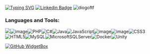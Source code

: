 [![Typing SVG](https://readme-typing-svg.demolab.com?font=Press+Start+2P&size=24&duration=3000&pause=500&color=71E37D&background=000000E4&center=true&vCenter=true&multiline=true&width=685&height=90&lines=Hi+%F0%9F%91%8B%2C+I'm+Diogo+Ferreira!;A+techie+from+Madeira)](https://git.io/typing-svg)
[![Linkedin Badge](https://img.shields.io/badge/-Diogo%20Ferreira-00875f?style=flat-square&logo=Linkedin&logoColor=white&link=https://www.linkedin.com/in/diogoftferreira/)](https://www.linkedin.com/in/diogoftferreira/) 
<img src="https://komarev.com/ghpvc/?username=diogoftf&label=Profile%20views&color=0e75b6&style=flat" alt="diogoftf" />

<h3 align="left">Languages and Tools:</h3>

<img src="https://img.shields.io/badge/Laravel-FF2D20?style=for-the-badge&logo=laravel&logoColor=white"/>![image](https://img.shields.io/badge/Svelte-4A4A55?style=for-the-badge&logo=svelte&logoColor=FF3E00)![PHP](https://img.shields.io/badge/php-%23777BB4.svg?style=for-the-badge&logo=php&logoColor=white)![C#](https://img.shields.io/badge/c%23-%23239120.svg?style=for-the-badge&logo=c-sharp&logoColor=white)![Java](https://img.shields.io/badge/java-%23ED8B00.svg?style=for-the-badge&logo=java&logoColor=white)![JavaScript](https://img.shields.io/badge/javascript-%23323330.svg?style=for-the-badge&logo=javascript&logoColor=%23F7DF1E)![image](https://img.shields.io/badge/TypeScript-007ACC?style=for-the-badge&logo=typescript&logoColor=white)![image](https://img.shields.io/badge/Bootstrap-563D7C?style=for-the-badge&logo=bootstrap&logoColor=white)![CSS3](https://img.shields.io/badge/css3-%231572B6.svg?style=for-the-badge&logo=css3&logoColor=white)![HTML5](https://img.shields.io/badge/html5-%23E34F26.svg?style=for-the-badge&logo=html5&logoColor=white)![MySQL](https://img.shields.io/badge/mysql-%2300f.svg?style=for-the-badge&logo=mysql&logoColor=white)![MicrosoftSQLServer](https://img.shields.io/badge/Microsoft%20SQL%20Sever-CC2927?style=for-the-badge&logo=microsoft%20sql%20server&logoColor=white)![Docker](https://img.shields.io/badge/docker-%230db7ed.svg?style=for-the-badge&logo=docker&logoColor=white)![Unity](https://img.shields.io/badge/unity-%23000000.svg?style=for-the-badge&logo=unity&logoColor=white)

[![GitHub WidgetBox](https://github-widgetbox.vercel.app/api/profile?username=Diogoftf&data=followers,repositories,stars,commits)](https://github.com/Diogoftf/github-widgetbox)
